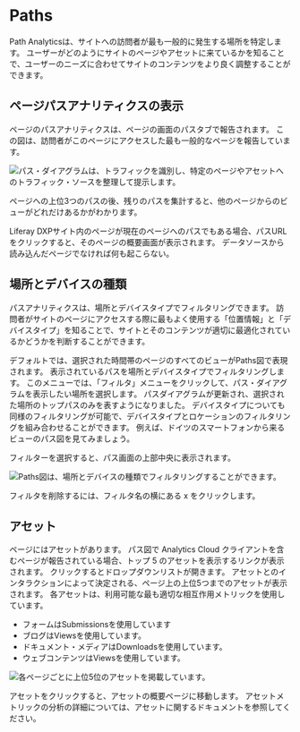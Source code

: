 # Paths

Path Analyticsは、サイトへの訪問者が最も一般的に発生する場所を特定します。 ユーザーがどのようにサイトのページやアセットに来ているかを知ることで、ユーザーのニーズに合わせてサイトのコンテンツをより良く調整することができます。

## ページパスアナリティクスの表示

ページのパスアナリティクスは、ページの画面のパスタブで報告されます。 この図は、訪問者がこのページにアクセスした最も一般的なページを報告しています。

![パス・ダイアグラムは、トラフィックを識別し、特定のページやアセットへのトラフィック・ソースを整理して提示します。](paths/images/01.png)

ページへの上位3つのパスの後、残りのパスを集計すると、他のページからのビューがどれだけあるかがわかります。

Liferay DXPサイト内のページが現在のページへのパスでもある場合、パスURLをクリックすると、そのページの概要画面が表示されます。 データソースから読み込んだページでなければ何も起こらない。

## 場所とデバイスの種類

パスアナリティクスは、場所とデバイスタイプでフィルタリングできます。 訪問者がサイトのページにアクセスする際に最もよく使用する「位置情報」と「デバイスタイプ」を知ることで、サイトとそのコンテンツが適切に最適化されているかどうかを判断することができます。

デフォルトでは、選択された時間帯のページのすべてのビューがPaths図で表現されます。 表示されているパスを場所とデバイスタイプでフィルタリングします。 このメニューでは、「フィルタ」メニューをクリックして、パス・ダイアグラムを表示したい場所を選択します。 パスダイアグラムが更新され、選択された場所のトップパスのみを表すようになりました。 デバイスタイプについても同様のフィルタリングが可能で、デバイスタイプとロケーションのフィルタリングを組み合わせることができます。 例えば、ドイツのスマートフォンから来るビューのパス図を見てみましょう。

フィルターを選択すると、パス画面の上部中央に表示されます。

![Paths図は、場所とデバイスの種類でフィルタリングすることができます。](paths/images/02.png)

フィルタを削除するには、フィルタ名の横にある x をクリックします。

## アセット

ページにはアセットがあります。 パス図で Analytics Cloud クライアントを含むページが報告されている場合、トップ 5 のアセットを表示するリンクが表示されます。 クリックするとドロップダウンリストが開きます。 アセットとのインタラクションによって決定される、ページ上の上位5つまでのアセットが表示されます。 各アセットは、利用可能な最も適切な相互作用メトリックを使用しています。

  - フォームはSubmissionsを使用しています
  - ブログはViewsを使用しています。
  - ドキュメント・メディアはDownloadsを使用しています。
  - ウェブコンテンツはViewsを使用しています。

![各ページごとに上位5位のアセットを掲載しています。](paths/images/03.png)

アセットをクリックすると、アセットの概要ページに移動します。 アセットメトリックの分析の詳細については、アセットに関するドキュメントを参照してください。
